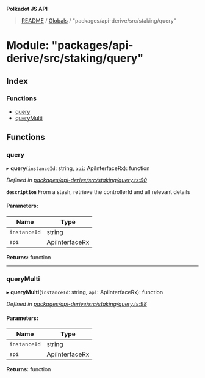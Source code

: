 **Polkadot JS API**

> [README](../README.md) / [Globals](../globals.md) / "packages/api-derive/src/staking/query"

# Module: "packages/api-derive/src/staking/query"

## Index

### Functions

* [query](_packages_api_derive_src_staking_query_.md#query)
* [queryMulti](_packages_api_derive_src_staking_query_.md#querymulti)

## Functions

### query

▸ **query**(`instanceId`: string, `api`: ApiInterfaceRx): function

*Defined in [packages/api-derive/src/staking/query.ts:90](https://github.com/polkadot-js/api/blob/d20228788/packages/api-derive/src/staking/query.ts#L90)*

**`description`** From a stash, retrieve the controllerId and all relevant details

#### Parameters:

Name | Type |
------ | ------ |
`instanceId` | string |
`api` | ApiInterfaceRx |

**Returns:** function

___

### queryMulti

▸ **queryMulti**(`instanceId`: string, `api`: ApiInterfaceRx): function

*Defined in [packages/api-derive/src/staking/query.ts:98](https://github.com/polkadot-js/api/blob/d20228788/packages/api-derive/src/staking/query.ts#L98)*

#### Parameters:

Name | Type |
------ | ------ |
`instanceId` | string |
`api` | ApiInterfaceRx |

**Returns:** function

